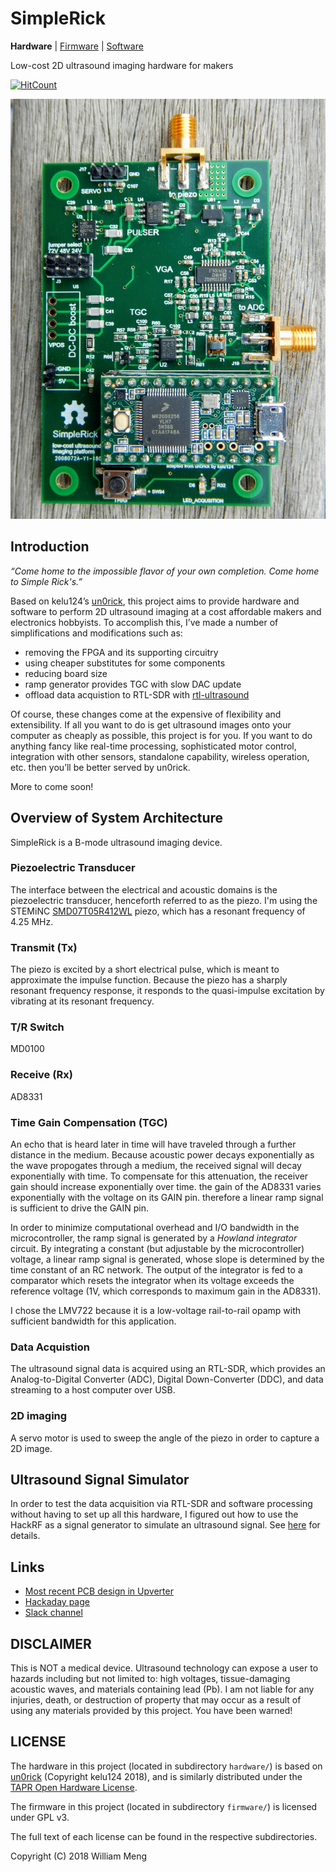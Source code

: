 # SimpleRick
**Hardware** | [Firmware](https://github.com/wlmeng11/SimpleRick_firmware) | [Software](https://github.com/wlmeng11/rtl-ultrasound)

Low-cost 2D ultrasound imaging hardware for makers

[![HitCount](http://hits.dwyl.io/wlmeng11/SimpleRick.svg)](http://hits.dwyl.io/wlmeng11/SimpleRick)


![v1.1 assembly](hardware/v1.1/DSCN7850.JPG)

## Introduction
_“Come home to the impossible flavor of your own completion. Come home to Simple Rick's.”_

Based on kelu124’s [un0rick](http://un0rick.cc/), this project aims to provide hardware and software to perform 2D ultrasound imaging
at a cost affordable makers and electronics hobbyists.
To accomplish this, I’ve made a number of simplifications and modifications such as:

* removing the FPGA and its supporting circuitry
* using cheaper substitutes for some components
* reducing board size
* ramp generator provides TGC with slow DAC update
* offload data acquistion to RTL-SDR with [rtl-ultrasound](https://github.com/wlmeng11/rtl-ultrasound)

Of course, these changes come at the expensive of flexibility and extensibility.
If all you want to do is get ultrasound images onto your computer as cheaply as possible, this project is for you.
If you want to do anything fancy like real-time processing, sophisticated motor control, integration with other sensors,
standalone capability, wireless operation, etc. then you’ll be better served by un0rick.

More to come soon!

## Overview of System Architecture
SimpleRick is a B-mode ultrasound imaging device.

### Piezoelectric Transducer
The interface between the electrical and acoustic domains is the piezoelectric transducer, henceforth referred to as the piezo.
I'm using the STEMiNC [SMD07T05R412WL](https://www.steminc.com/PZT/en/disc-7x05mm-r-wire-leads-4-mhz) piezo,
which has a resonant frequency of 4.25 MHz.

### Transmit (Tx)
The piezo is excited by a short electrical pulse, which is meant to approximate the impulse function.
Because the piezo has a sharply resonant frequency response, it responds to the quasi-impulse excitation by vibrating at its resonant frequency.

### T/R Switch
MD0100

### Receive (Rx)
AD8331

### Time Gain Compensation (TGC)
An echo that is heard later in time will have traveled through a further distance in the medium.
Because acoustic power decays exponentially as the wave propogates through a medium, 
the received signal will decay exponentially with time. 
To compensate for this attenuation, the receiver gain should increase exponentially over time.
the gain of the AD8331 varies exponentially with the voltage on its GAIN pin.
therefore a linear ramp signal is sufficient to drive the GAIN pin.

In order to minimize computational overhead and I/O bandwidth in the microcontroller,
the ramp signal is generated by a *Howland integrator* circuit.
By integrating a constant (but adjustable by the microcontroller) voltage, a linear ramp signal is generated,
whose slope is determined by the time constant of an RC network.
The output of the integrator is fed to a comparator which resets the integrator when its voltage exceeds the reference voltage (1V, which corresponds to maximum gain in the AD8331).

I chose the LMV722 because it is a low-voltage rail-to-rail opamp with sufficient bandwidth for this application.

### Data Acquistion
The ultrasound signal data is acquired using an RTL-SDR, which provides an Analog-to-Digital Converter (ADC), Digital Down-Converter (DDC), and data streaming to a host computer over USB.

### 2D imaging
A servo motor is used to sweep the angle of the piezo in order to capture a 2D image.

## Ultrasound Signal Simulator
In order to test the data acquisition via RTL-SDR and software processing without having to set up all this hardware,
I figured out how to use the HackRF as a signal generator to simulate an ultrasound signal.
See [here](experiments/20180807/hackrf_ultrasound_simulator.ipynb) for details.


## Links
* [Most recent PCB design in Upverter](https://upverter.com/wlmeng11/a188e8df0fe636d4/SimpleRick/)
* [Hackaday page](https://hackaday.io/project/160196-simplerick)
* [Slack channel](https://usdevkit.slack.com/messages/simplerick/)

## DISCLAIMER
This is NOT a medical device. Ultrasound technology can expose a user to hazards including but not limited to: high voltages, tissue-damaging acoustic waves, and materials containing lead (Pb). I am not liable for any injuries, death, or destruction of property that may occur as a result of using any materials provided by this project. You have been warned!

## LICENSE
The hardware in this project (located in subdirectory `hardware/`) is based on [un0rick](http://un0rick.cc/) (Copyright kelu124 2018),
and is similarly distributed under the [TAPR Open Hardware License](https://www.tapr.org/ohl.html).

The firmware in this project (located in subdirectory `firmware/`) is licensed under GPL v3.

The full text of each license can be found in the respective subdirectories.

Copyright (C) 2018 William Meng
